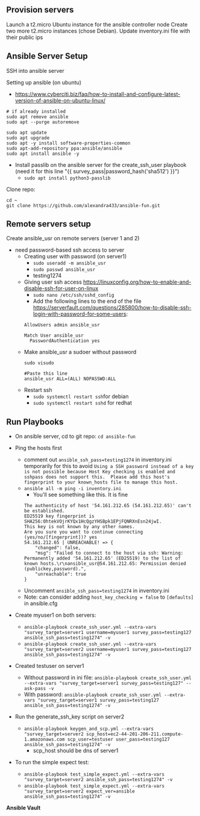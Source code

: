 **Provision servers**
----------------------------
Launch a t2.micro Ubuntu instance for the ansible controller node
Create two more t2.micro instances (chose Debian). Update inventory.ini file with their public ips


**Ansible Server Setup**
----------------------------
SSH into ansible server

Setting up ansible (on ubuntu)
- https://www.cyberciti.biz/faq/how-to-install-and-configure-latest-version-of-ansible-on-ubuntu-linux/
```
# if already installed
sudo apt remove ansible
sudo apt --purge autoremove

sudo apt update
sudo apt upgrade
sudo apt -y install software-properties-common
sudo apt-add-repository ppa:ansible/ansible
sudo apt install ansible -y
```

- Install passlib on the ansible server for the create_ssh_user playbook (need it for this line "{{ survey_pass|password_hash('sha512') }}")
  - `sudo apt install python3-passlib`

Clone repo:
```
cd ~
git clone https://github.com/alexandra433/ansible-fun.git
```

**Remote servers setup**
-------------------------
Create ansible_usr on remote servers (server 1 and 2)
- need password-based ssh access to server
  - Creating user with password (on server1)
    - `sudo useradd -m ansible_usr`
    - `sudo passwd ansible_usr`
    - testing1274
  - Giving user ssh access https://linuxconfig.org/how-to-enable-and-disable-ssh-for-user-on-linux
    - `sudo nano /etc/ssh/sshd_config`
    - Add the following lines to the end of the file https://serverfault.com/questions/285800/how-to-disable-ssh-login-with-password-for-some-users:
    ```
    AllowUsers admin ansible_usr

    Match User ansible_usr
      PasswordAuthentication yes
    ```
  - Make ansible_usr a sudoer without password
    ```
    sudo visudo

    #Paste this line
    ansible_usr ALL=(ALL) NOPASSWD:ALL
    ```
  - Restart ssh
    - `sudo systemctl restart ssh`for debian
    - `sudo systemctl restart sshd` for redhat

**Run Playbooks**
-------------------------
- On ansible server, cd to git repo: `cd ansible-fun`
- Ping the hosts first
  - comment out `ansible_ssh_pass=testing1274` in inventory.ini temporarily for this to avoid `Using a SSH password instead of a key is not possible because Host Key checking is enabled and sshpass does not support this.  Please add this host's fingerprint to your known_hosts file to manage this host.`
  - `ansible all -m ping -i inventory.ini`
    - You'll see something like this. It is fine
    ```
    The authenticity of host '54.161.212.65 (54.161.212.65)' can't be established.
    ED25519 key fingerprint is SHA256:0htekVOjrKYQx1HcQgzYHSBpk1EPjFQNRXnEsn24jwI.
    This key is not known by any other names.
    Are you sure you want to continue connecting (yes/no/[fingerprint])? yes
    54.161.212.65 | UNREACHABLE! => {
        "changed": false,
        "msg": "Failed to connect to the host via ssh: Warning: Permanently added '54.161.212.65' (ED25519) to the list of known hosts.\r\nansible_usr@54.161.212.65: Permission denied (publickey,password).",
        "unreachable": true
    }
    ```
  - Uncomment `ansible_ssh_pass=testing1274` in inventory.ini
  - Note: can consider adding `host_key_checking = false` to `[defaults]` in ansible.cfg
- Create myuser1 on both servers:
  - `ansible-playbook create_ssh_user.yml --extra-vars "survey_target=server1 username=myuser1 survey_pass=testing127 ansible_ssh_pass=testing1274" -v`
  - `ansible-playbook create_ssh_user.yml --extra-vars "survey_target=server2 username=myuser1 survey_pass=testing127 ansible_ssh_pass=testing1274" -v`
- Created testuser on server1
  - Without password in ini file: `ansible-playbook create_ssh_user.yml --extra-vars "survey_target=server1 survey_pass=testing127" --ask-pass -v`
  - With password: `ansible-playbook create_ssh_user.yml --extra-vars "survey_target=server1 survey_pass=testing127 ansible_ssh_pass=testing1274" -v`
- Run the generate_ssh_key script on server2
  - `ansible-playbook keygen_and_scp.yml --extra-vars "survey_target=server2 scp_host=ec2-44-201-206-211.compute-1.amazonaws.com scp_user=testuser user_pass=testing127 ansible_ssh_pass=testing1274" -v`
    - scp_host should be dns of server1

- To run the simple expect test:
  - `ansible-playbook test_simple_expect.yml --extra-vars "survey_target=server2 ansible_ssh_pass=testing1274" -v`
  - `ansible-playbook test_simple_expect.yml --extra-vars "survey_target=server2 expect_ver=ansible ansible_ssh_pass=testing1274" -v`

**Ansible Vault**